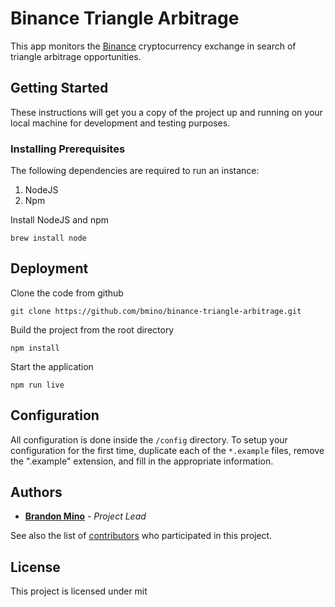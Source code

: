 # Binance Triangle Arbitrage

This app monitors the [Binance](https://www.binance.com) cryptocurrency exchange in search of triangle arbitrage opportunities.


## Getting Started

These instructions will get you a copy of the project up and running on your local machine for development and testing purposes.


### Installing Prerequisites

The following dependencies are required to run an instance:

1. NodeJS
2. Npm

Install NodeJS and npm

```
brew install node
```


## Deployment

Clone the code from github
```
git clone https://github.com/bmino/binance-triangle-arbitrage.git
```

Build the project from the root directory
```
npm install
```

Start the application
```
npm run live
```


## Configuration

All configuration is done inside the `/config` directory.
To setup your configuration for the first time, duplicate each of the `*.example` files, remove the ".example" extension, and fill in the appropriate information.


## Authors

* **[Brandon Mino](https://github.com/bmino)** - *Project Lead*

See also the list of [contributors](https://github.com/bmino/binance-triangle-arbitrage/contributors) who participated in this project.


## License

This project is licensed under mit

